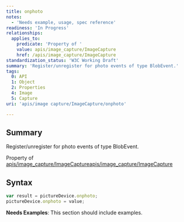 ```yaml
---
title: onphoto
notes:
  - 'Needs example, usage, spec reference'
readiness: 'In Progress'
relationships:
  applies_to:
    predicate: 'Property of '
    value: apis/image_capture/ImageCapture
    href: /apis/image_capture/ImageCapture
standardization_status: 'W3C Working Draft'
summary: 'Register/unregister for photo events of type BlobEvent.'
tags:
  0: API
  1: Object
  2: Properties
  4: Image
  5: Capture
uri: 'apis/image capture/ImageCapture/onphoto'

---
```

## <span>Summary</span>

Register/unregister for photo events of type BlobEvent.

Property of [apis/image\_capture/ImageCapture](/apis/image_capture/ImageCapture)[apis/image\_capture/ImageCapture](/apis/image_capture/ImageCapture)

## <span>Syntax</span>

``` js
var result = pictureDevice.onphoto;
pictureDevice.onphoto = value;
```

**Needs Examples**: This section should include examples.

